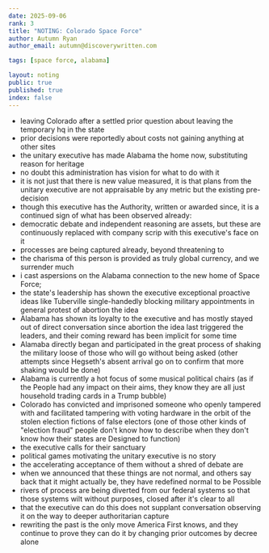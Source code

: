 ```yaml
---
date: 2025-09-06
rank: 3
title: "NOTING: Colorado Space Force"
author: Autumn Ryan
author_email: autumn@discoverywritten.com

tags: [space force, alabama]

layout: noting
public: true
published: true
index: false
---
```


- leaving Colorado after a settled prior question about leaving the temporary hq in the state
- prior decisions were reportedly about costs not gaining anything at other sites
- the unitary executive has made Alabama the home now, substituting reason for heritage
- no doubt this administration has vision for what to do with it
- it is not just that there is new value measured, it is that plans from the unitary executive are not appraisable by any metric but the existing pre-decision
- though this executive has the Authority, written or awarded since, it is a continued sign of what has been observed already:
- democratic debate and independent reasoning are assets, but these are continuously replaced with company scrip with this executive's face on it
- processes are being captured already, beyond threatening to
- the charisma of this person is provided as truly global currency, and we surrender much
- i cast aspersions on the Alabama connection to the new home of Space Force;
- the state's leadership has shown the executive exceptional proactive ideas like Tuberville single-handedly blocking military appointments in general protest of abortion the idea
- Alabama has shown its loyalty to the executive and has mostly stayed out of direct conversation since abortion the idea last triggered the leaders, and their coming reward has been implicit for some time
- Alamaba directly began and participated in the great process of shaking the military loose of those who will go without being asked (other attempts since Hegseth's absent arrival go on to confirm that more shaking would be done)
- Alabama is currently a hot focus of some musical political chairs (as if the People had any impact on their aims, they know they are all just household trading cards in a Trump bubble)
- Colorado has convicted and imprisoned someone who openly tampered with and facilitated tampering with voting hardware in the orbit of the stolen election fictions of false electors (one of those other kinds of "election fraud" people don't know how to describe when they don't know how their states are Designed to function)
- the executive calls for their sanctuary
- political games motivating the unitary executive is no story
- the accelerating acceptance of them without a shred of debate are
- when we announced that these things are not normal, and others say back that it might actually be, they have redefined normal to be Possible
- rivers of process are being diverted from our federal systems so that those systems wilt without purposes, closed after it's clear to all
- that the executive can do this does not supplant conversation observing it on the way to deeper authoritarian capture
- rewriting the past is the only move America First knows, and they continue to prove they can do it by changing prior outcomes by decree alone
